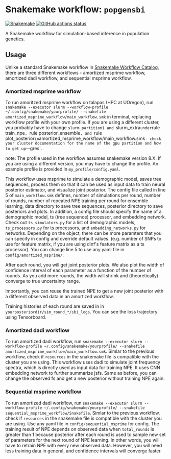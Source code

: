 # Snakemake workflow: `popgensbi`

[![Snakemake](https://img.shields.io/badge/snakemake-≥6.3.0-brightgreen.svg)](https://snakemake.github.io)
[![GitHub actions status](https://github.com/<owner>/<repo>/workflows/Tests/badge.svg?branch=main)](https://github.com/<owner>/<repo>/actions?query=branch%3Amain+workflow%3ATests)


A Snakemake workflow for simulation-based inference in population genetics.


## Usage

Unlike a standard Snakemake workflow in [Snakemake Workflow Catalog](https://snakemake.github.io/snakemake-workflow-catalog/?usage=<owner>%2F<repo>), there are three different workflows - amortized msprime workflow, amortized dadi workflow, and sequential msprime workflow.

### Amortized msprime workflow
To run amoritzed msprime workflow on talapas (HPC at UOregon), run `snakemake --executor slurm --workflow-profile ~/.config/snakemake/yourprofile/ --snakefile amortized_msprime_workflow/main_workflow.smk` in terminal, replacing workflow profile with your own profile. If you are using a different cluster, you probably have to change `slurm_partition1 and `slurm_extra` under `rule train_npe`, `rule posterior_ensemble`, and `rule plot_posterior` in `amortized_msprime_workflow/main_workflow.smk` - check your cluster documentation for the name of the gpu partition and how to get up `--gres`. 

note:
The profile used in the workflow assumes snakemake version 8.X. If you are using a different version, you may have to change the profile.
An example profile is provided in `my_profile/config.yaml`.

This workflow uses msprime to simulate a demographic model, saves tree sequences, process them so that it can be used as input data to train neural posterior estimator, and visualize joint posterior. The config file called in line 5 of `main_workflow.smk` defines, number of simulations per round, number of rounds, number of repeated NPE training per round for ensemble learning, data directory to save tree sequences, posterior directory to save posteriors and plots. In addition, a config file should specify the name of a demographic model, ts (tree sequence) processor, and embedding network. Check out `ts_simulators.py` for a list of demographic models, `ts_processors.py` for ts processors, and `embedding_networks.py` for networks. Depending on the object, there can be more paramters that you can specify in config and override default values. (e.g. number of SNPs to use for feature matrix, if you are using dinf's feature matrix as a ts processor). You can change line 5 to use any yaml file in `config/amortized_msprime/`.

After each round, you will get joint posterior plots. We also plot the width of confidence interval of each parameter as a function of the number of rounds. As you add more rounds, the width will shrink and (theoretically) converge to true uncertainty range. 

Importantly, you can reuse the trained NPE to get a new joint posterior with a different observed data in an amortized workflow. 

Training histories of each round are saved in in `yourposteriordir/sim_round_*/sbi_logs`. You can see the loss trajectory using Tensorboard.

### Amortized dadi workflow
To run amortized dadi workflow, run `snakemake --executor slurm --workflow-profile ~/.config/snakemake/yourprofile/ --snakefile amortized_msprime_workflow/main_workflow.smk`.
Simlar to the previous workflow, check if `resources` in the snakemake file is compatible with the cluster you are using.
This workflow uses dadi to simulate joint frequency spectra, which is directly used as input data for training NPE. It uses CNN embedding network to further summarize jsfs.
Same as before, you can change the observed fs and get a new posterior without training NPE again. 

### Sequential msprime workflow
To run amortized dadi workflow, run `snakemake --executor slurm --workflow-profile ~/.config/snakemake/yourprofile/ --snakefile sequential_msprime_workflow/Snakefile`.
Simlar to the previous workflow, check if `resources` in the snakemake file is compatible with the cluster you are using.
Use any yaml file in `config/sequential_msprime` for config.
The training result of NPE depends on observed data when `total_rounds` is greater than 1 because posterior after each round is used to sample new set of parameters for the next round of NPE learning. In other words, you will have to retrain NPE with every new observed data. However, you will need less training data in general, and confidence intervals will converge faster. 





